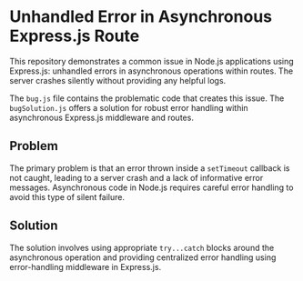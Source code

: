 # Unhandled Error in Asynchronous Express.js Route

This repository demonstrates a common issue in Node.js applications using Express.js: unhandled errors in asynchronous operations within routes.  The server crashes silently without providing any helpful logs. 

The `bug.js` file contains the problematic code that creates this issue. The `bugSolution.js` offers a solution for robust error handling within asynchronous Express.js middleware and routes.

## Problem

The primary problem is that an error thrown inside a `setTimeout` callback is not caught, leading to a server crash and a lack of informative error messages.  Asynchronous code in Node.js requires careful error handling to avoid this type of silent failure.

## Solution

The solution involves using appropriate `try...catch` blocks around the asynchronous operation and providing centralized error handling using error-handling middleware in Express.js.